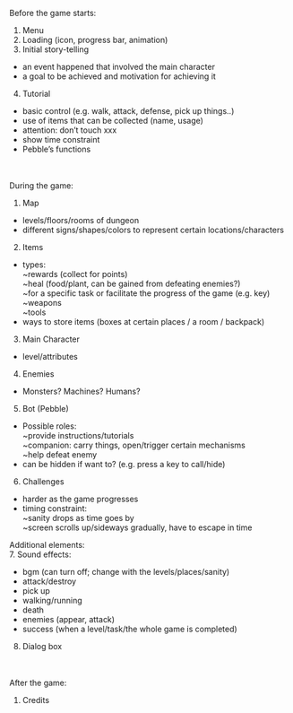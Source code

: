 Before the game starts:<br/>
1. Menu<br/>
2. Loading (icon, progress bar, animation)
3. Initial story-telling 
  - an event happened that involved the main character
  - a goal to be achieved and motivation for achieving it
4. Tutorial
  - basic control (e.g. walk, attack, defense, pick up things..)
  - use of items that can be collected (name, usage)
  - attention: don’t touch xxx
  - show time constraint
  - Pebble’s functions<br/><br/><br/>

During the game:
1. Map
  - levels/floors/rooms of dungeon
  - different signs/shapes/colors to represent certain locations/characters
2. Items
  - types:<br/>
    ~rewards (collect for points)<br/>
    ~heal (food/plant, can be gained from defeating enemies?)<br/>
    ~for a specific task or facilitate the progress of the game (e.g. key)<br/>
    ~weapons<br/>
    ~tools
   - ways to store items (boxes at certain places / a room / backpack)

3. Main Character
  - level/attributes
4. Enemies
  - Monsters? Machines? Humans?
5. Bot (Pebble)
  - Possible roles:<br/>
    ~provide instructions/tutorials<br/>
    ~companion: carry things, open/trigger certain mechanisms <br/>
    ~help defeat enemy
   - can be hidden if want to? (e.g. press a key to call/hide)

6. Challenges
  - harder as the game progresses
  - timing constraint:<br/>
    ~sanity drops as time goes by<br/>
    ~screen scrolls up/sideways gradually, have to escape in time

Additional elements:<br/>
7. Sound effects:
  - bgm (can turn off; change with the levels/places/sanity)
  - attack/destroy
  - pick up
  - walking/running
  - death
  - enemies (appear, attack)
  - success (when a level/task/the whole game is completed)

8. Dialog box<br/><br/><br/>

After the game:
1. Credits
